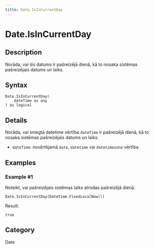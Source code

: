 ```yaml
---
title: Date.IsInCurrentDay
---
```


# Date.IsInCurrentDay


## Description

Norāda, vai šis datums ir pašreizējā dienā, kā to nosaka sistēmas pašreizējais datums un laiks.


## Syntax

```powerquery
Date.IsInCurrentDay(
    dateTime as any
) as logical
```


## Details

Norāda, vai sniegtā datetime vērtība <code>dateTime</code> ir pašreizējā dienā, kā to nosaka sistēmas pašreizējais datums un laiks.      <ul>      <li><code>dateTime</code>: novērtējamā <code>date</code>, <code>datetime</code> vai <code>datetimezone</code> vērtība.</li>      </ul>


## Examples

### Example #1 
Noteikt, vai pašreizējais sistēmas laiks atrodas pašreizējā dienā.
```powerquery
Date.IsInCurrentDay(DateTime.FixedLocalNow())
```

Result: 
```powerquery
true
```




## Category
Date

